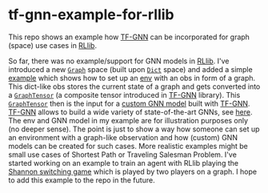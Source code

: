 # tf-gnn-example-for-rllib
This repo shows an example how [TF-GNN](https://blog.tensorflow.org/2021/11/introducing-tensorflow-gnn.html) can be incorporated for graph (space) use cases in [RLlib](https://docs.ray.io/en/latest/rllib/index.html).

So far, there was no example/support for GNN models in [RLlib](https://docs.ray.io/en/latest/rllib/index.html). I've introduced a new [`Graph`](https://github.com/kk-55/tf-gnn-example-for-rllib/blob/c8d341213d08eaed59bb4f388cf46a4716441c92/tfgnn_rllib/utils/spaces/graph.py#L12) space (built upon [`Dict`](https://gymnasium.farama.org/api/spaces/composite/#dict) space) and added a simple [example](https://github.com/kk-55/tf-gnn-example-for-rllib/blob/main/tfgnn_rllib/examples/graph_space.py) which shows how to set up an [env](https://github.com/kk-55/tf-gnn-example-for-rllib/blob/main/tfgnn_rllib/examples/env/graph_obs_env.py) with an obs in form of a graph. This dict-like obs stores the current state of a graph and gets converted into a [`GraphTensor`](https://github.com/tensorflow/gnn/blob/main/tensorflow_gnn/docs/guide/graph_tensor.md#introduction-to-graphtensor) (a composite tensor introduced in [TF-GNN](https://blog.tensorflow.org/2021/11/introducing-tensorflow-gnn.html) library). This [`GraphTensor`](https://github.com/tensorflow/gnn/blob/main/tensorflow_gnn/docs/guide/graph_tensor.md#introduction-to-graphtensor) then is the input for a [custom GNN model](https://github.com/kk-55/tf-gnn-example-for-rllib/blob/main/tfgnn_rllib/examples/models/graph_obs_model.py) built with [TF-GNN](https://blog.tensorflow.org/2021/11/introducing-tensorflow-gnn.html). [TF-GNN](https://blog.tensorflow.org/2021/11/introducing-tensorflow-gnn.html) allows to build a wide variety of state-of-the-art GNNs, see [here](https://github.com/tensorflow/gnn/blob/main/tensorflow_gnn/docs/guide/gnn_modeling.md#tf-gnn-modeling-guide).
The env and GNN model in my example are for illustration purposes only (no deeper sense). The point is just to show a way how someone can set up an environment with a graph-like observation and how (custom) GNN models can be created for such cases.
More realistic examples might be small use cases of Shortest Path or Traveling Salesman Problem. I've started working on an example to train an agent with RLlib playing the [Shannon switching game](https://en.wikipedia.org/wiki/Shannon_switching_game) which is played by two players on a graph. I hope to add this example to the repo in the future.

